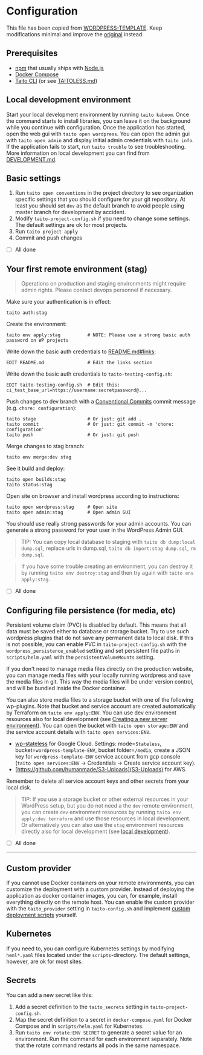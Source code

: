 # Configuration

This file has been copied from [WORDPRESS-TEMPLATE](https://github.com/TaitoUnited/WORDPRESS-TEMPLATE/). Keep modifications minimal and improve the [original](https://github.com/TaitoUnited/WORDPRESS-TEMPLATE/blob/dev/CONFIGURATION.md) instead.

## Prerequisites

* [npm](https://github.com/npm/cli) that usually ships with [Node.js](https://nodejs.org/)
* [Docker Compose](https://docs.docker.com/compose/install/)
* [Taito CLI](https://taitounited.github.io/taito-cli/) (or see [TAITOLESS.md](TAITOLESS.md))

## Local development environment

Start your local development environment by running `taito kaboom`. Once the command starts to install libraries, you can leave it on the background while you continue with configuration. Once the application has started, open the web gui with `taito open wordpress`. You can open the admin gui with `taito open admin` and display initial admin credentials with `taito info`. If the application fails to start, run `taito trouble` to see troubleshooting. More information on local development you can find from [DEVELOPMENT.md](DEVELOPMENT.md).

## Basic settings

1. Run `taito open conventions` in the project directory to see organization specific settings that you should configure for your git repository. At least you should set `dev` as the default branch to avoid people using master branch for development by accident.
2. Modify `taito-project-config.sh` if you need to change some settings. The default settings are ok for most projects.
3. Run `taito project apply`
4. Commit and push changes

* [ ] All done

## Your first remote environment (stag)

> Operations on production and staging environments might require admin rights. Please contact devops personnel if necessary.

Make sure your authentication is in effect:

    taito auth:stag

Create the environment:

    taito env apply:stag          # NOTE: Please use a strong basic auth password on WP projects

Write down the basic auth credentials to [README.md#links](README.md#links):

    EDIT README.md                # Edit the links section

Write down the basic auth credentials to `taito-testing-config.sh`:

    EDIT taito-testing-config.sh  # Edit this: ci_test_base_url=https://username:secretpassword@...

Push changes to dev branch with a [Conventional Commits](http://conventionalcommits.org/) commit message (e.g. `chore: configuration`):

    taito stage                   # Or just: git add .
    taito commit                  # Or just: git commit -m 'chore: configuration'
    taito push                    # Or just: git push

Merge changes to stag branch:

    taito env merge:dev stag

See it build and deploy:

    taito open builds:stag
    taito status:stag

Open site on browser and install wordpress according to instructions:

    taito open wordpress:stag     # Open site
    taito open admin:stag         # Open admin GUI

You should use really strong passwords for your admin accounts. You can generate a strong password for your user in the WordPress Admin GUI.

> TIP: You can copy local database to staging with `taito db dump:local dump.sql`, replace urls in dump.sql, `taito db import:stag dump.sql`, `rm dump.sql`.

> If you have some trouble creating an environment, you can destroy it by running `taito env destroy:stag` and then try again with `taito env apply:stag`.

* [ ] All done

## Configuring file persistence (for media, etc)

Persistent volume claim (PVC) is disabled by default. This means that all data must be saved either to database or storage bucket. Try to use such wordpress plugins that do not save any permanent data to local disk. If this is not possible, you can enable PVC in `taito-project-config.sh` with the `wordpress_persistence_enabled` setting and set persistent file paths in `scripts/helm.yaml` with the `persistentVolumeMounts` setting.

If you don't need to manage media files directly on the production website, you can manage media files with your locally running wordpress and save the media files in git. This way the media files will be under version control, and will be bundled inside the Docker container.

You can also store media files to a storage bucket with one of the following wp-plugins. Note that bucket and service account are created automatically by Terraform on `taito env apply:ENV`. You can use dev environment resources also for local development (see [Creating a new server environment](#creating-a-new-server-environment)). You can open the bucket with `taito open storage:ENV` and the service account details with `taito open services:ENV`.
  * [wp-stateless](https://wordpress.org/plugins/wp-stateless/) for Google Cloud. Settings: mode=`Stateless`, bucket=`wordpress-template-ENV`, bucket folder=`/media`, create a JSON key for `wordpress-template-ENV` service account from gcp console (`taito open services:ENV` -> Credentials -> Create service account key).
  * [https://github.com/humanmade/S3-Uploads](S3-Uploads) for AWS.

Remember to delete all service account keys and other secrets from your local disk.

> TIP: If you use a storage bucket or other external resources in your WordPress setup, but you do not need a the `dev` remote environment, you can create `dev` environment resources by running `taito env apply:dev terraform` and use those resources in local development. Or alternatively you can also use the `stag` environment resources directly also for local development (see [local development](DEVELOPMENT.md#local-development)).

* [ ] All done

---

## Custom provider

If you cannot use Docker containers on your remote environments, you can customize the deployment with a custom provider. Instead of deploying the application as docker container images, you can, for example, install everything directly on the remote host. You can enable the custom provider with the `taito_provider` setting in `taito-config.sh` and implement [custom deployment scripts](https://github.com/TaitoUnited/WORDPRESS-TEMPLATE/blob/master/scripts/custom-provider) yourself.

## Kubernetes

If you need to, you can configure Kubernetes settings by modifying `heml*.yaml` files located under the `scripts`-directory. The default settings, however, are ok for most sites.

## Secrets

You can add a new secret like this:

1. Add a secret definition to the `taito_secrets` setting in `taito-project-config.sh`.
2. Map the secret definition to a secret in `docker-compose.yaml` for Docker Compose and in `scripts/helm.yaml` for Kubernetes.
3. Run `taito env rotate:ENV SECRET` to generate a secret value for an environment. Run the command for each environment separately. Note that the rotate command restarts all pods in the same namespace.
